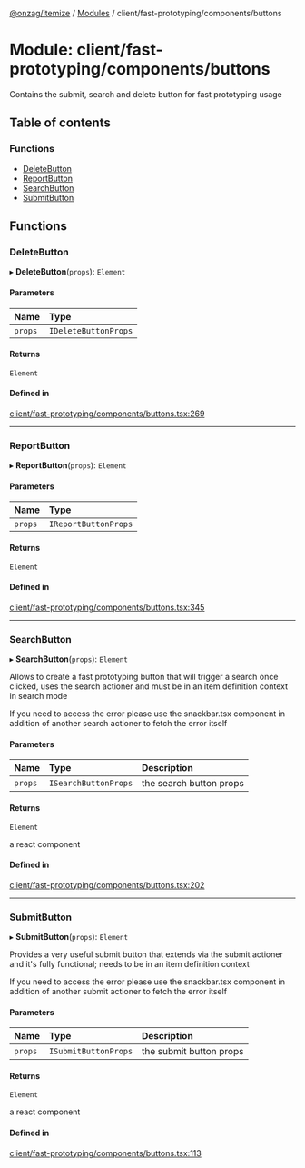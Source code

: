 [@onzag/itemize](../README.md) / [Modules](../modules.md) / client/fast-prototyping/components/buttons

# Module: client/fast-prototyping/components/buttons

Contains the submit, search and delete button for fast prototyping
usage

## Table of contents

### Functions

- [DeleteButton](client_fast_prototyping_components_buttons.md#deletebutton)
- [ReportButton](client_fast_prototyping_components_buttons.md#reportbutton)
- [SearchButton](client_fast_prototyping_components_buttons.md#searchbutton)
- [SubmitButton](client_fast_prototyping_components_buttons.md#submitbutton)

## Functions

### DeleteButton

▸ **DeleteButton**(`props`): `Element`

#### Parameters

| Name | Type |
| :------ | :------ |
| `props` | `IDeleteButtonProps` |

#### Returns

`Element`

#### Defined in

[client/fast-prototyping/components/buttons.tsx:269](https://github.com/onzag/itemize/blob/5c2808d3/client/fast-prototyping/components/buttons.tsx#L269)

___

### ReportButton

▸ **ReportButton**(`props`): `Element`

#### Parameters

| Name | Type |
| :------ | :------ |
| `props` | `IReportButtonProps` |

#### Returns

`Element`

#### Defined in

[client/fast-prototyping/components/buttons.tsx:345](https://github.com/onzag/itemize/blob/5c2808d3/client/fast-prototyping/components/buttons.tsx#L345)

___

### SearchButton

▸ **SearchButton**(`props`): `Element`

Allows to create a fast prototyping button that will trigger a search
once clicked, uses the search actioner and must be in an item definition context
in search mode

If you need to access the error please use the snackbar.tsx component
in addition of another search actioner to fetch the error itself

#### Parameters

| Name | Type | Description |
| :------ | :------ | :------ |
| `props` | `ISearchButtonProps` | the search button props |

#### Returns

`Element`

a react component

#### Defined in

[client/fast-prototyping/components/buttons.tsx:202](https://github.com/onzag/itemize/blob/5c2808d3/client/fast-prototyping/components/buttons.tsx#L202)

___

### SubmitButton

▸ **SubmitButton**(`props`): `Element`

Provides a very useful submit button that extends via the submit
actioner and it's fully functional; needs to be in an item
definition context

If you need to access the error please use the snackbar.tsx component
in addition of another submit actioner to fetch the error itself

#### Parameters

| Name | Type | Description |
| :------ | :------ | :------ |
| `props` | `ISubmitButtonProps` | the submit button props |

#### Returns

`Element`

a react component

#### Defined in

[client/fast-prototyping/components/buttons.tsx:113](https://github.com/onzag/itemize/blob/5c2808d3/client/fast-prototyping/components/buttons.tsx#L113)
